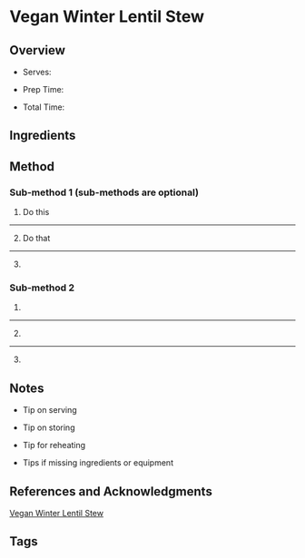 # Vegan Winter Lentil Stew

## Overview

- Serves:

- Prep Time:

- Total Time:

## Ingredients



## Method

### Sub-method 1 (sub-methods are optional)

1. Do this
---
2. Do that
---
3.

### Sub-method 2

1.
---
2.
---
3.

## Notes

- Tip on serving

- Tip on storing

- Tip for reheating

- Tips if missing ingredients or equipment

## References and Acknowledgments

[Vegan Winter Lentil Stew](https://www.budgetbytes.com/vegan-winter-lentil-stew/?fbclid=IwAR2G5_QNeiVp4jUX_5K6Lp-Wl9_fBC_M5MOsDKrExK9fDB9-T51WMFm1kQk)

## Tags


